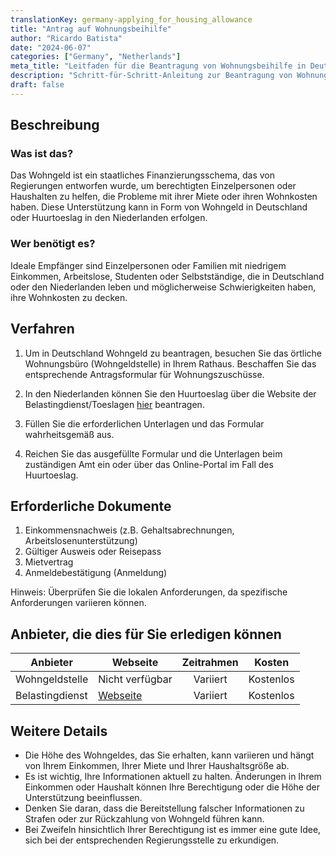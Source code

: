 ```yaml
---
translationKey: germany-applying_for_housing_allowance
title: "Antrag auf Wohnungsbeihilfe"
author: "Ricardo Batista"
date: "2024-06-07"
categories: ["Germany", "Netherlands"]
meta_title: "Leitfaden für die Beantragung von Wohnungsbeihilfe in Deutschland und den Niederlanden"
description: "Schritt-für-Schritt-Anleitung zur Beantragung von Wohnungsbeihilfe (Wohngeld in Deutschland und Huurtoeslag in den Niederlanden)"
draft: false
---
```


## Beschreibung
### Was ist das?
Das Wohngeld ist ein staatliches Finanzierungsschema, das von Regierungen entworfen wurde, um berechtigten Einzelpersonen oder Haushalten zu helfen, die Probleme mit ihrer Miete oder ihren Wohnkosten haben. Diese Unterstützung kann in Form von Wohngeld in Deutschland oder Huurtoeslag in den Niederlanden erfolgen.

### Wer benötigt es?
Ideale Empfänger sind Einzelpersonen oder Familien mit niedrigem Einkommen, Arbeitslose, Studenten oder Selbstständige, die in Deutschland oder den Niederlanden leben und möglicherweise Schwierigkeiten haben, ihre Wohnkosten zu decken.

## Verfahren

1. Um in Deutschland Wohngeld zu beantragen, besuchen Sie das örtliche Wohnungsbüro (Wohngeldstelle) in Ihrem Rathaus. Beschaffen Sie das entsprechende Antragsformular für Wohnungszuschüsse.

2. In den Niederlanden können Sie den Huurtoeslag über die Website der Belastingdienst/Toeslagen [hier](https://www.belastingdienst.nl/wps/wcm/connect/nl/toeslagen/content/huurtoeslag-aanvragen) beantragen.
   
3. Füllen Sie die erforderlichen Unterlagen und das Formular wahrheitsgemäß aus.
   
4. Reichen Sie das ausgefüllte Formular und die Unterlagen beim zuständigen Amt ein oder über das Online-Portal im Fall des Huurtoeslag.

## Erforderliche Dokumente
1. Einkommensnachweis (z.B. Gehaltsabrechnungen, Arbeitslosenunterstützung)
2. Gültiger Ausweis oder Reisepass
3. Mietvertrag
4. Anmeldebestätigung (Anmeldung)

Hinweis: Überprüfen Sie die lokalen Anforderungen, da spezifische Anforderungen variieren können.

## Anbieter, die dies für Sie erledigen können

| Anbieter        |     Webseite     |     Zeitrahmen    |       Kosten      |
| --------------- | --------------- |  :-------------: | :-------------: |
| Wohngeldstelle  |  Nicht verfügbar           |      Variiert      |        Kostenlos     |
| Belastingdienst |  [Webseite](https://www.belastingdienst.nl/wps/wcm/connect/nl/toeslagen/content/huurtoeslag-aanvragen) | Variiert | Kostenlos |

## Weitere Details
- Die Höhe des Wohngeldes, das Sie erhalten, kann variieren und hängt von Ihrem Einkommen, Ihrer Miete und Ihrer Haushaltsgröße ab.
- Es ist wichtig, Ihre Informationen aktuell zu halten. Änderungen in Ihrem Einkommen oder Haushalt können Ihre Berechtigung oder die Höhe der Unterstützung beeinflussen.
- Denken Sie daran, dass die Bereitstellung falscher Informationen zu Strafen oder zur Rückzahlung von Wohngeld führen kann.
- Bei Zweifeln hinsichtlich Ihrer Berechtigung ist es immer eine gute Idee, sich bei der entsprechenden Regierungsstelle zu erkundigen.